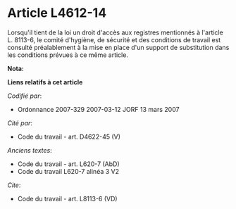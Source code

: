 # Article L4612-14

Lorsqu'il tient de la loi un droit d'accès aux registres mentionnés à l'article L. 8113-6, le comité d'hygiène, de sécurité
et des conditions de travail est consulté préalablement à la mise en place d'un support de substitution dans les conditions
prévues à ce même article.

**Nota:**



**Liens relatifs à cet article**

_Codifié par_:

  - Ordonnance 2007-329 2007-03-12 JORF 13 mars 2007

_Cité par_:

  - Code du travail - art. D4622-45 (V)

_Anciens textes_:

  - Code du travail - art. L620-7 (AbD)
  - Code du travail L620-7 alinéa 3 V2

_Cite_:

  - Code du travail - art. L8113-6 (VD)
